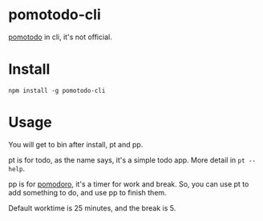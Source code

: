pomotodo-cli
============

[pomotodo](https://pomotodo.com/) in cli, it's not official.


Install
===========
```
npm install -g pomotodo-cli
```

Usage
===========
You will get to bin after install, pt and pp.

pt is for todo, as the name says, it's a simple todo app. More detail in ```pt --help```.

pp is for [pomodoro](https://en.wikipedia.org/wiki/Pomodoro_Technique), it's a timer for work and break.
So, you can use pt to add something to do, and use pp to finish them.

Default worktime is 25 minutes, and the break is 5.
